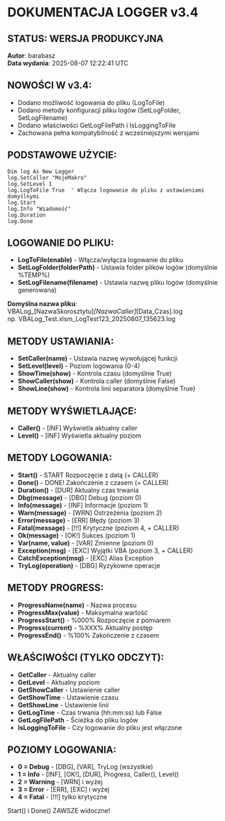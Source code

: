 # DOKUMENTACJA LOGGER v3.4

## STATUS: WERSJA PRODUKCYJNA
**Autor**: barabasz  
**Data wydania**: 2025-08-07 12:22:41 UTC

## NOWOŚCI W v3.4:
- Dodano możliwość logowania do pliku (LogToFile)
- Dodano metody konfiguracji pliku logów (SetLogFolder, SetLogFilename)
- Dodano właściwości GetLogFilePath i IsLoggingToFile
- Zachowana pełna kompatybilność z wcześniejszymi wersjami

## PODSTAWOWE UŻYCIE:
```vba
Dim log As New Logger
log.SetCaller "MojeMakro"
log.SetLevel 1
log.LogToFile True  ' Włącza logowanie do pliku z ustawieniami domyślnymi
log.Start
log.Info "Wiadomość"
log.Duration
log.Done
```

## LOGOWANIE DO PLIKU:
- **LogToFile(enable)** - Włącza/wyłącza logowanie do pliku
- **SetLogFolder(folderPath)** - Ustawia folder plików logów (domyślnie %TEMP%)
- **SetLogFilename(filename)** - Ustawia nazwę pliku logów (domyślnie generowana)

**Domyślna nazwa pliku**:  
VBALog_[NazwaSkorosztytu]_[NazwaCaller]_[Data_Czas].log  
np. VBALog_Test.xlsm_LogTest123_20250807_135623.log

## METODY USTAWIANIA:
- **SetCaller(name)** - Ustawia nazwę wywołującej funkcji
- **SetLevel(level)** - Poziom logowania (0-4)
- **ShowTime(show)** - Kontrola czasu (domyślnie True)
- **ShowCaller(show)** - Kontrola caller (domyślnie False)
- **ShowLine(show)** - Kontrola linii separatora (domyślnie True)

## METODY WYŚWIETLAJĄCE:
- **Caller()** - [INF] Wyświetla aktualny caller
- **Level()** - [INF] Wyświetla aktualny poziom

## METODY LOGOWANIA:
- **Start()** - START Rozpoczęcie z datą (+ CALLER)
- **Done()** - DONE! Zakończenie z czasem (+ CALLER)
- **Duration()** - [DUR] Aktualny czas trwania
- **Dbg(message)** - [DBG] Debug (poziom 0)
- **Info(message)** - [INF] Informacje (poziom 1)
- **Warn(message)** - [WRN] Ostrzeżenia (poziom 2)
- **Error(message)** - [ERR] Błędy (poziom 3)
- **Fatal(message)** - [!!!] Krytyczne (poziom 4, + CALLER)
- **Ok(message)** - [OK!] Sukces (poziom 1)
- **Var(name, value)** - [VAR] Zmienne (poziom 0)
- **Exception(msg)** - [EXC] Wyjątki VBA (poziom 3, + CALLER)
- **CatchException(msg)** - [EXC] Alias Exception
- **TryLog(operation)** - [DBG] Ryzykowne operacje

## METODY PROGRESS:
- **ProgressName(name)** - Nazwa procesu
- **ProgressMax(value)** - Maksymalna wartość
- **ProgressStart()** - %000% Rozpoczęcie z pomiarem
- **Progress(current)** - %XXX% Aktualny postęp
- **ProgressEnd()** - %100% Zakończenie z czasem

## WŁAŚCIWOŚCI (TYLKO ODCZYT):
- **GetCaller** - Aktualny caller
- **GetLevel** - Aktualny poziom
- **GetShowCaller** - Ustawienie caller
- **GetShowTime** - Ustawienie czasu
- **GetShowLine** - Ustawienie linii
- **GetLogTime** - Czas trwania (hh:mm:ss) lub False
- **GetLogFilePath** - Ścieżka do pliku logów
- **IsLoggingToFile** - Czy logowanie do pliku jest włączone

## POZIOMY LOGOWANIA:
- **0 = Debug** - [DBG], [VAR], TryLog (wszystkie)
- **1 = Info** - [INF], [OK!], [DUR], Progress, Caller(), Level()
- **2 = Warning** - [WRN] i wyżej
- **3 = Error** - [ERR], [EXC] i wyżej
- **4 = Fatal** - [!!!] tylko krytyczne

Start() i Done() ZAWSZE widoczne!

